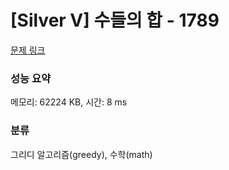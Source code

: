 # [Silver V] 수들의 합 - 1789 

[문제 링크](https://www.acmicpc.net/problem/1789) 

### 성능 요약

메모리: 62224 KB, 시간: 8 ms

### 분류

그리디 알고리즘(greedy), 수학(math)

